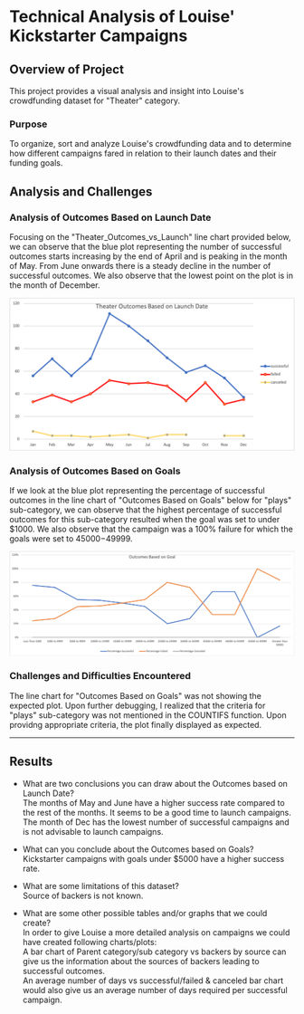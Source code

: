 # Technical Analysis of Louise' Kickstarter Campaigns

## Overview of Project
This project provides a visual analysis and insight into Louise's crowdfunding dataset for "Theater" category. 

### Purpose
To organize, sort and analyze Louise's crowdfunding data and to determine how different campaigns fared in relation to their launch dates and their funding goals.

## Analysis and Challenges

### Analysis of Outcomes Based on Launch Date
Focusing on the "Theater_Outcomes_vs_Launch" line chart provided below, we can observe that the blue plot representing the number of successful outcomes starts increasing by the end of April and is peaking in the month of May.  From June onwards there is a steady decline in the number of successful outcomes. We also observe that the lowest point on the plot is in the month of December.

![](resources/Theater_Outcomes_vs_Launch.png)

### Analysis of Outcomes Based on Goals
If we look at the blue plot representing the percentage of successful outcomes in the line chart of "Outcomes Based on Goals" below for "plays" sub-category, we can observe that the highest percentage of successful outcomes for this sub-category resulted when the goal was set to under $1000. We also observe that the campaign was a 100% failure for which the goals were set to $45000-$49999.

![](resources/Outcomes_vs_Goals.png)

### Challenges and Difficulties Encountered
The line chart for "Outcomes Based on Goals" was not showing the expected plot. Upon further debugging, I realized that the criteria for "plays" sub-category was not mentioned in the COUNTIFS function. Upon providng appropriate criteria, the plot finally displayed as expected.

---

## Results

- What are two conclusions you can draw about the Outcomes based on Launch Date?  
  The months of May and June have a higher success rate compared to the rest of the months. It seems to be a good time to launch campaigns.  
  The month of Dec has the lowest number of successful campaigns and is not advisable to launch campaigns.

- What can you conclude about the Outcomes based on Goals?  
  Kickstarter campaigns with goals under $5000 have a higher success rate.  

- What are some limitations of this dataset?  
  Source of backers is not known. 

- What are some other possible tables and/or graphs that we could create?  
  In order to give Louise a more detailed analysis on campaigns we could have created following charts/plots:  
   A bar chart of Parent category/sub category vs backers by source can give us the information about the sources of backers leading to successful outcomes.  
   An average number of days vs successful/failed & canceled bar chart would also give us an average number of days required per successful campaign.  